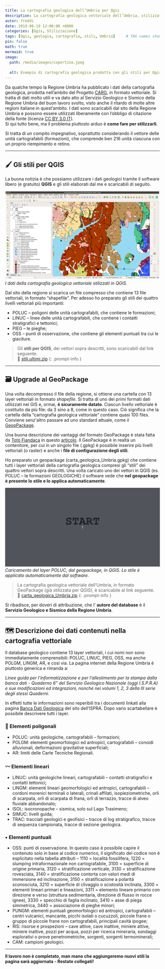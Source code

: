 ```yaml
---
title: La cartografia geologica dell’Umbria per Qgis
description: La cartografia geologica vettoriale dell’Umbria, stilizzata per Qgis e impacchettata in un geopackage
autor: freddi
date: 2019-06-19 12:00:00 +0000
categories: [Qgis, Stilizzazione]
tags: [Qgis, geologia, cartografia, stili, Umbria]     # TAG names should always be lowercase
pin: false
math: true
mermaid: true
image:
  path: /media/images/copertina.jpeg
  
  alt: Esempio di cartografia geologica prodotta con gli stili per Qgis.
---
```


Da qualche tempo la Regione Umbria ha pubblicato i dati della cartografia geologica, prodotta nell’ambito del Progetto [CARG](https://www.isprambiente.gov.it/it/progetti/cartella-progetti-in-corso/suolo-e-territorio-1/progetto-carg-cartografia-geologica-e-geotematica), in formato vettoriale. Si tratta di dati molto utili e va dato atto al Servizio Geologico e Sismico della Regione Umbria del buon lavoro svolto, visto anche il ritardo di molte altre regioni italiane in quest’ambito.
I dati sono scaricabili dal sito della Regione Umbria e possono essere utilizzati liberamente con l’obbligo di citazione della fonte (licenza [CC BY 3.0 IT](https://creativecommons.org/licenses/by/3.0/it/)).  
Si qui tutto bene, ma il problema piuttosto arduo è **come fare per stilizzarli**.

Si tratta di un compito impegnativo, soprattutto considerando il vettore delle unità cartografabili (formazioni), che comprende ben 216 unità ciascuna con un proprio riempimento e retino.

---

## 🖌️ Gli stili per QGIS

La buona notizia è che possiamo utilizzare i dati geologici tramite il software libero (e gratuito) **QGIS** e gli stili elaborati dal me e scaricabili di seguito.

![esempio di cartogarfia nel programma](/media/images/schermataQGIS.png) _I dati della cartografia geologica vettoriale stilizzati in QGIS._

Dal sito della regione si scarica un file compresso che contiene 13 file vettoriali, in formato “shapefile”. Per adesso ho preparato gli stili dei quattro livelli vettoriali più importanti:

* POLUC – poligoni delle unità cartografabili, che contiene le formazioni;
* LINUC – linee delle unità cartografabili, che contiene i contatti stratigrafici e tettonici;
* PIEG – le pieghe;
* OSS – punti di osservazione, che contiene gli elementi puntuali tra cui le giaciture.

> Gli **stili per QGIS**, dei vettori sopra descritti, sono scaricabili dal link seguente.  
> 🔘  [stili.ultimi.zip](https://github.com/Freddi-kru/Cartografia_geol_UMB/blob/master/stili_ultimi.zip?raw=true)
{: .prompt-info }
---

## 🗃️ Upgrade al GeoPackage

Una volta decompresso il file della regione, si ottiene una cartella con 13 layer vettoriali in formato _shapefile_. Si tratta di uno dei primi formati dati utilizzati nei GIS e, ormai, **è sicuramente datato**.
Ciascun livello vettoriale è costituito da più file: da 3 sino a 8, come in questo caso. Ciò significa che la cartella della “cartografia geologica vettoriale” contiene quasi 100 files.  
Conviene senz'altro passare ad uno standard attuale, come il [GeopPackage](http://www.geopackage.org/).

Una buona descrizione dei vantaggi del formato GeoPackage è stata fatta da [Totò Fiandaca](https://pigrecoinfinito.com/) in questo [articolo](https://pigrecoinfinito.com/2018/04/08/qgis-e-il-formato-geopackage/).
Il GeoPackage è in realtà un contenitore, per cui in un singolo file (.gpkg) è possibile inserire più livelli vettoriali (o raster) e anche i **file di configurazione degli stili**.

Ho preparato un geopackage (carta_geologica_Umbria.gpkg) che contiene tutti i layer vettoriali della cartografia geologica compresi gli “stili” dei quattro vettori sopra descritti.
Una volta caricato uno dei vettori in QGIS (es. POLUC – le formazioni GEOLOGICHE) il software vede che **nel geopackage è presente lo stile e lo applica automaticamente**. 

![gif con stilizzazione automatica del layer POLUC](/media/images/stilizzazione_automatica.gif)
_Caricamento del layer POLUC, dal geopackage, in QGIS. Lo stile è applicato automaticamente dal software._

> La cartografia geologica vettoriale dell’Umbria, in formato GeoPackage (già stilizzata per QGIS), è scaricabile al link seguente.  
> 🔘  [carta_geologica_Umbria.zip](https://www.onegis.it/wp/wp-content/uploads/2019/06/carta_geologica_Umbria.zip)
{: .prompt-info }

Si ribadisce, per doveri di attribuzione, che l’ **autore del database** è il **Servizio Geologico e Sismico della Regione Umbria**.

---
## 🗺️ Descrizione dei dati contenuti nella cartografia vettoriale

Il database geologico contiene 13 layer vettoriali, i cui nomi non sono immediatamente comprensibili: POLUC, LINUC, PIEG, OSS, ma anche POLGM, LINGM, AR, e così via. La pagina internet della Regione Umbria è piuttosto generica e rimanda a:

_Linee guida per l’informatizzazione e per l’allestimento per la stampa dalla banca dati - Quaderno 6” del Servizio Geologico Nazionale (oggi I.S.P.R.A) e sue modificazioni ed integrazioni, nonché nei volumi 1, 2, 3 della III serie degli stessi Quaderni._

In effetti tutte le informazioni sono reperibili tra i documenti linkati alla pagina [Banca Dati Geologica](https://www.isprambiente.gov.it/it/progetti/cartella-progetti-in-corso/suolo-e-territorio-1/progetto-carg-cartografia-geologica-e-geotematica/banca-dati-geologica) del sito dell’ISPRA. Dopo vario scartabellare è possibile descrivere tutti i layer.

### 🔲 Elementi poligonali

* POLUC: unità geologiche, cartografabili – formazioni;
* POLGM: elementi geomorfologici ed antropici, cartografabili – conoidi alluvionali, deformazioni gravitative superficiali;
* AR: limiti delle Carte Tecniche Regionali.

### 〰️ Elementi lineari

* LINUC: unità geologiche lineari, cartografabili – contatti stratigrafici e contatti tettonici;
* LINGM: elementi lineari geomorfologici ed antropici, cartografabili – cordoni morenici terminali o laterali, crinali affilati, isopieziometriche, orli di scarpata, orli di scarpata di frana, orli di terrazzo, tracce di alveo fluviale abbandonato;
* ISOL: isocronopache – sismica, solo sul Lago Trasimeno;
* SIMUC: livelli guida;
* TRAC: tracciati geologici e geofisici – tracce di log stratigrafico, tracce di sequenza campionata, tracce di sezione geologica.

### ▪️ Elementi puntuali

* OSS: punti di osservazione. In questo caso è possibile capire il contenuto solo in base al codice numerico, il significato del codice non è esplicitato nella tabella attributi – 1110 = località fossilifera, 1220 = slumping intraformazionale non cartografabile, 3100 = superficie di origine primaria, 3120 = stratificazione verticale, 3130 = stratificazione rovesciata, 3140 = stratificazione contorta con valori medi di immersione ed inclinazione, 3150 = stratificazione a polarità sconosciuta, 3210 = superficie di clivaggio o scistosità inclinata, 3300 = elementi lineari primari e lineazioni, 3311 = elemento lineare primario con direzione e verso (struttura sedimentaria, direzione di flusso in rocce ignee), 3330 = specchio di faglia inclinato, 3410 = asse di piega simmetrica, 3440 = associazione di pieghe minori;
* PUNGM: elementi puntuali geomorfologici ed antropici, cartografabili – centri vulcanici, mancante, picchi isolati o cucuzzoli, piccole frane o gruppo di piccole frane non cartografabili, principali cavità ipogee;
* RIS: risorse e prospezioni – cave attive, cave inattive, miniere attive, miniere inattive, pozzi per acqua, pozzi per ricerca mineraria, sondaggi esplorativi o prove penetrometriche, sorgenti, sorgenti termominerali;
* CAM: campioni geologici.

---

**Il lavoro non è completato, man mano che aggiungeremo nuovi stili la pagina sarà aggiornata - Restate collegati!** 
